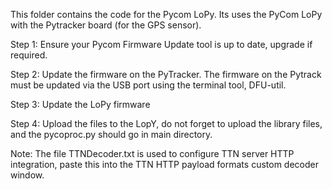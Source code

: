 This folder contains the code for the Pycom LoPy.
Its uses the PyCom LoPy with the Pytracker board (for the GPS sensor).


Step 1: Ensure your Pycom Firmware Update tool is up to date, upgrade if required.

Step 2: Update the firmware on the PyTracker. The firmware on the Pytrack must be updated via the USB port using the terminal tool, DFU-util.  
        
Step 3: Update the LoPy firmware 

Step 4: Upload the files to the LopY, do not forget to upload the library files, and the pycoproc.py should go in main directory. 

Note: The file TTNDecoder.txt is used to configure TTN server HTTP integration, paste this into the TTN HTTP payload formats custom decoder window. 
